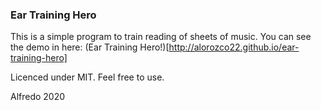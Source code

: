 ### Ear Training Hero
This is a simple program to train reading of sheets of music.
You can see the demo in here:
(Ear Training Hero!)[http://alorozco22.github.io/ear-training-hero]

Licenced under MIT.
Feel free to use.

Alfredo
2020